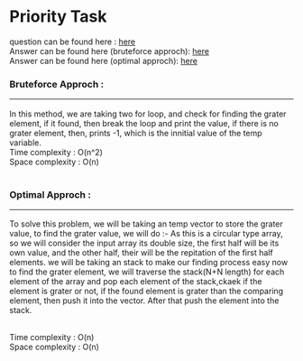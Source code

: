 # Priority Task

question can be found here : <a href="https://github.com/dscnsec/DSC-NSEC-Algorithms/blob/master/4.%20Stack/priority_tasks/priority_tasks.md"> here </a> <br>
Answer can be found here (bruteforce approch): <a href="https://github.com/dscnsec/DSC-NSEC-Algorithms/blob/master/4.%20Stack/priority_tasks/prioriy_task(bruteforce)_chalti.cpp">here </a><br>
Answer can be found here (optimal approch): <a href="https://github.com/dscnsec/DSC-NSEC-Algorithms/blob/master/4.%20Stack/priority_tasks/priority_task(most_optimal)_chalti.cpp">here </a><br>

<h3>
Bruteforce Approch : <br><hr>
</h3>
In this method, we are taking two for loop, and check for finding the grater element, if it found, then break the loop
and print the value, if there is no grater element, then, prints -1, which is the innitial value of the 
temp variable. <br>
Time complexity : O(n^2) <br>
Space complexity : O(n) <br><br>

<h3>
Optimal Approch : <br><hr>
</h3>
To solve this problem, we will be taking an temp vector to store the grater value, to find the grater value, 
 we will do :-
 As this is a circular type array, so we will consider the input array its double size, the first half will be its own value, and the 
 other half, their will be the repitation of the first half elements.
 we will be taking an stack to make our finding process easy
 now to find the grater element, we will traverse the stack(N+N length) for each element of
 the array and pop each element of the stack,ckaek if the element is grater or not, if the found element 
 is grater than the comparing element, then push it into the vector.
 After that push the element into the stack.  <br><br>

 Time complexity : O(n) <br>
 Space complexity : O(n)